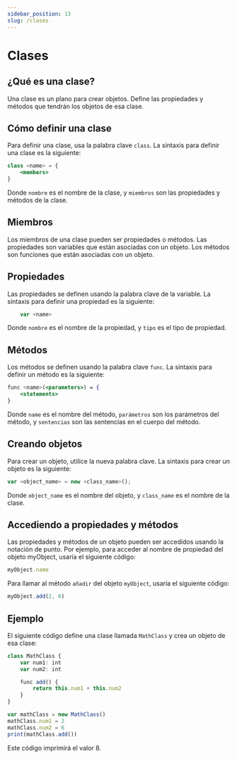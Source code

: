 ```yaml
---
sidebar_position: 13
slug: /clases
---
```


# Clases

## ¿Qué es una clase?

Una clase es un plano para crear objetos. Define las propiedades y métodos que tendrán los objetos de esa clase.

## Cómo definir una clase

Para definir una clase, usa la palabra clave `class`. La sintaxis para definir una clase es la siguiente:

```jsx
class <name> = {
    <members>
}
```

Donde `nombre` es el nombre de la clase, y `miembros` son las propiedades y métodos de la clase.

## Miembros

Los miembros de una clase pueden ser propiedades o métodos. Las propiedades son variables que están asociadas con un objeto. Los métodos son funciones que están asociadas con un objeto.

## Propiedades
Las propiedades se definen usando la palabra clave de la variable. La sintaxis para definir una propiedad es la siguiente:

```jsx
    var <name>
```

Donde `nombre` es el nombre de la propiedad, y `tipo` es el tipo de propiedad.

## Métodos
Los métodos se definen usando la palabra clave `func`. La sintaxis para definir un método es la siguiente:

```jsx
func <name>(<parameters>) = {
    <statements>
}
```
Donde `name` es el nombre del método, `parámetros` son los parámetros del método, y `sentencias` son las sentencias en el cuerpo del método.

## Creando objetos


Para crear un objeto, utilice la nueva palabra clave. La sintaxis para crear un objeto es la siguiente:

```jsx
var <object_name> = new <class_name>();
```

Donde `object_name` es el nombre del objeto, y `class_name` es el nombre de la clase.

## Accediendo a propiedades y métodos

Las propiedades y métodos de un objeto pueden ser accedidos usando la notación de punto. Por ejemplo, para acceder al nombre de propiedad del objeto myObject, usaría el siguiente código:

```jsx
myObject.name
```

Para llamar al método `añadir` del objeto `myObject`, usaría el siguiente código:

```jsx
myObject.add(2, 6)
```

## Ejemplo
El siguiente código define una clase llamada `MathClass` y crea un objeto de esa clase:

```jsx
class MathClass {
    var num1: int
    var num2: int

    func add() {
        return this.num1 + this.num2
    }
}

var mathClass = new MathClass()
mathClass.num1 = 2
mathClass.num2 = 6
print(mathClass.add())
```

Este código imprimirá el valor 8.